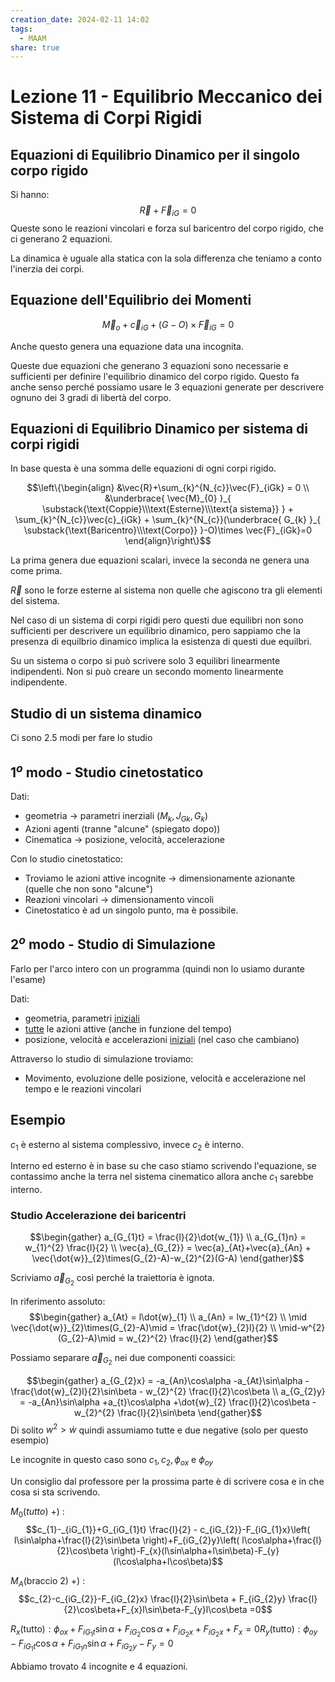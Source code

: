 ```yaml
---
creation_date: 2024-02-11 14:02
tags:
  - MAAM
share: true
---
```

# Lezione 11 - Equilibrio Meccanico dei Sistema di Corpi Rigidi

## Equazioni di Equilibrio Dinamico per il singolo corpo rigido

Si hanno:
$$\vec{R}+\vec{F}_{iG} = 0$$
Queste sono le reazioni vincolari e forza sul baricentro del corpo rigido, che ci generano 2 equazioni.

La dinamica  è uguale alla statica con la sola differenza che teniamo a conto l'inerzia dei corpi.

## Equazione dell'Equilibrio dei Momenti

$$\vec{M}_{o}+\vec{c}_{iG} + (G-O)\times \vec{F}_{iG} = 0$$

Anche questo genera una equazione data una incognita.

Queste due equazioni che generano 3 equazioni sono necessarie e sufficienti per definire l'equilibrio dinamico del corpo rigido. Questo fa anche senso perché possiamo usare le 3 equazioni generate per descrivere ognuno dei 3 gradi di libertà del corpo.

## Equazioni di Equilibrio Dinamico per sistema di corpi rigidi

In base questa è una somma delle equazioni di ogni corpi rigido.

$$\left\{\begin{align}
&\vec{R}+\sum_{k}^{N_{c}}\vec{F}_{iGk} = 0 \\
&\underbrace{ \vec{M}_{0} }_{ \substack{\text{Coppie}\\\text{Esterne}\\\text{a sistema}} } + \sum_{k}^{N_{c}}\vec{c}_{iGk} + \sum_{k}^{N_{c}}(\underbrace{ G_{k} }_{ \substack{\text{Baricentro}\\\text{Corpo}} }-O)\times \vec{F}_{iGk}=0
\end{align}\right\}$$

La prima genera due equazioni scalari, invece la seconda ne genera una come prima.

$\vec{R}$ sono le forze esterne al sistema non quelle che agiscono tra gli elementi del sistema.

Nel caso di un sistema di corpi rigidi pero questi due equilibri non sono sufficienti per descrivere un equilibrio dinamico, pero sappiamo che la presenza di equilbrio dinamico implica la esistenza di questi due equilbri.

Su un sistema o corpo si può scrivere solo 3 equilibri linearmente indipendenti. Non si può creare un secondo momento linearmente indipendente.

## Studio di un sistema dinamico

Ci sono 2.5 modi per fare lo studio

## 1$^{o}$ modo - Studio cinetostatico

Dati:
- geometria $\to$ parametri inerziali ($M_{k},J_{Gk},G_{k}$)
- Azioni agenti (tranne "alcune" (spiegato dopo))
- Cinematica $\to$ posizione, velocità, accelerazione

Con lo studio cinetostatico:

- Troviamo le azioni attive incognite $\to$ dimensionamente azionante (quelle che non sono "alcune")
- Reazioni vincolari $\to$ dimensionamento vincoli
- Cinetostatico è ad un singolo punto, ma è possibile.

## 2$^{o}$ modo - Studio di Simulazione

Farlo per l'arco intero con un programma (quindi non lo usiamo durante l'esame)

Dati:
- geometria, parametri <u>iniziali</u>
- <u>tutte</u> le azioni attive (anche in funzione del tempo)
- posizione, velocità e accelerazioni <u>iniziali</u> (nel caso che cambiano)

Attraverso lo studio di simulazione troviamo:

- Movimento, evoluzione delle posizione, velocità e accelerazione nel tempo e le reazioni vincolari

## Esempio

<!Diagramma esempio con dati>

$c_{1}$ è esterno al sistema complessivo, invece $c_{2}$ è interno.

Interno ed esterno è in base su che caso stiamo scrivendo l'equazione, se contassimo anche la terra nel sistema cinematico allora anche $c_{1}$ sarebbe interno.

### Studio Accelerazione dei baricentri

<!Diagramma studio accelerazione>

$$\begin{gather}
a_{G_{1}t} = \frac{l}{2}\dot{w_{1}} \\
a_{G_{1}n} = w_{1}^{2} \frac{l}{2} \\
\vec{a}_{G_{2}} = \vec{a}_{At}+\vec{a}_{An} + \vec{\dot{w}}_{2}\times(G_{2}-A)-w_{2}^{2}(G-A)
\end{gather}$$

Scriviamo $\vec{a}_{G_{2}}$ così perché la traiettoria è ignota.

In riferimento assoluto:
$$\begin{gather}
a_{At} = l\dot{w}_{1} \\
a_{An} = lw_{1}^{2} \\
\mid \vec{\dot{w}}_{2}\times(G_{2}-A)\mid = \frac{\dot{w}_{2}l}{2} \\
\mid-w^{2}(G_{2}-A)\mid = w_{2}^{2} \frac{l}{2}
\end{gather}$$

Possiamo separare $\vec{a}_{G_{2}}$ nei due componenti coassici:

$$\begin{gather}
a_{G_{2}x} = -a_{An}\cos\alpha -a_{At}\sin\alpha -\frac{\dot{w}_{2}l}{2}\sin\beta - w_{2}^{2} \frac{l}{2}\cos\beta \\
a_{G_{2}y} = -a_{An}\sin\alpha +a_{t}\cos\alpha +\dot{w}_{2} \frac{l}{2}\cos\beta - w_{2}^{2} \frac{l}{2}\sin\beta
\end{gather}$$
Di solito $w^{2}>\dot{w}$ quindi assumiamo tutte e due negative (solo per questo esempio)

<!Diagrammi con vettori accelerazioni>

Le incognite in questo caso sono $c_{1},c_{2},\phi_{ox}$ e $\phi_{oy}$

Un consiglio dal professore per la prossima parte è di scrivere cosa e in che cosa si sta scrivendo.

$M_{0} (tutto)$ +$\text{\^)}$ :$$c_{1}-_{iG_{1}}+G_{iG_{1}t} \frac{l}{2} - c_{iG_{2}}-F_{iG_{1}x}\left( l\sin\alpha+\frac{l}{2}\sin\beta \right)+F_{iG_{2}y}\left( l\cos\alpha+\frac{l}{2}\cos\beta \right)-F_{x}(l\sin\alpha+l\sin\beta)-F_{y}(l\cos\alpha+l\cos\beta)$$

<!Diagramma forza interne>

$M_{A} (\text{braccio 2})$ +$\text{\^)}$ :
$$c_{2}-c_{iG_{2}}-F_{iG_{2}x} \frac{l}{2}\sin\beta + F_{iG_{2}y} \frac{l}{2}\cos\beta+F_{x}l\sin\beta-F_{y}l\cos\beta =0$$

$R_{x}\text{(tutto)}: \phi_{ox}+F_{iG_{1}t}\sin\alpha+F_{iG_{2}}\cos\alpha+F_{iG_{2}x}+F_{iG_{2}x}+F_{x}=0$$R_{y}\text{(tutto)}: \phi_{oy}-F_{iG_{1}t}\cos\alpha+F_{iG_{1}n}\sin\alpha+F_{iG_{2}y}-F_{y}=0$

Abbiamo trovato 4 incognite e 4 equazioni.




